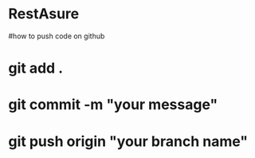 # RestAsure

#how to push code on github

# git add .
# git commit -m "your message"
# git push origin "your branch name"
